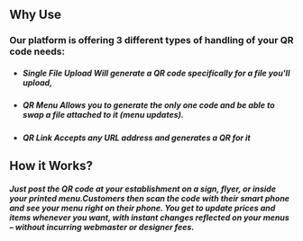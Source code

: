 ## Why Use
### Our platform is offering 3 different types of handling of your QR code needs:
  - ##### **Single File Upload** Will generate a QR code specifically for a file you'll upload,
  - ##### **QR Menu** Allows you to generate the only one code and be able to swap a file attached to it (menu updates).
  - ##### **QR Link** Accepts any URL address and generates a QR for it

## How it Works?
##### Just post the QR code at your establishment on a sign, flyer, or inside your printed menu.Customers then scan the code with their smart phone and see your menu right on their phone. You get to update prices and items whenever you want, with instant changes reflected on your menus – without incurring webmaster or designer fees.